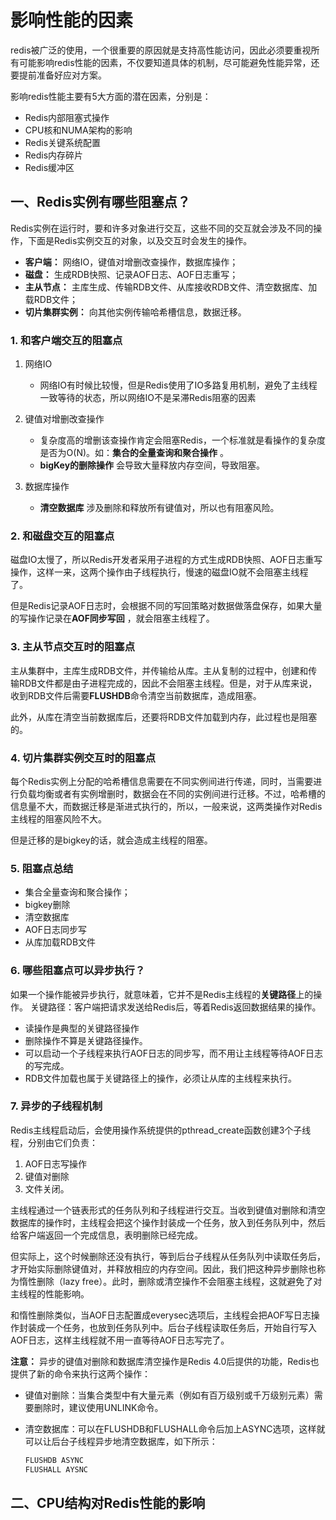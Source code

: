 # 影响性能的因素

redis被广泛的使用，一个很重要的原因就是支持高性能访问，因此必须要重视所有可能影响redis性能的因素，不仅要知道具体的机制，尽可能避免性能异常，还要提前准备好应对方案。

影响redis性能主要有5大方面的潜在因素，分别是：

- Redis内部阻塞式操作
- CPU核和NUMA架构的影响
- Redis关键系统配置
- Redis内存碎片
- Redis缓冲区

## 一、Redis实例有哪些阻塞点？

Redis实例在运行时，要和许多对象进行交互，这些不同的交互就会涉及不同的操作，下面是Redis实例交互的对象，以及交互时会发生的操作。

- **客户端：** 网络IO，键值对增删改查操作，数据库操作；
- **磁盘：** 生成RDB快照、记录AOF日志、AOF日志重写；
- **主从节点：** 主库生成、传输RDB文件、从库接收RDB文件、清空数据库、加载RDB文件；
- **切片集群实例：** 向其他实例传输哈希槽信息，数据迁移。

### 1. 和客户端交互的阻塞点

1. 网络IO

   - 网络IO有时候比较慢，但是Redis使用了IO多路复用机制，避免了主线程一致等待的状态，所以网络IO不是呆滞Redis阻塞的因素

2. 键值对增删改查操作

   - 复杂度高的增删该查操作肯定会阻塞Redis，一个标准就是看操作的复杂度是否为O(N)。如：**集合的全量查询和聚合操作** 。
   - **bigKey的删除操作** 会导致大量释放内存空间，导致阻塞。

3. 数据库操作

   - **清空数据库** 涉及删除和释放所有键值对，所以也有阻塞风险。

### 2. 和磁盘交互的阻塞点

磁盘IO太慢了，所以Redis开发者采用子进程的方式生成RDB快照、AOF日志重写操作，这样一来，这两个操作由子线程执行，慢速的磁盘IO就不会阻塞主线程了。

但是Redis记录AOF日志时，会根据不同的写回策略对数据做落盘保存，如果大量的写操作记录在**AOF同步写回** ，就会阻塞主线程了。

### 3. 主从节点交互时的阻塞点

主从集群中，主库生成RDB文件，并传输给从库。主从复制的过程中，创建和传输RDB文件都是由子进程完成的，因此不会阻塞主线程。但是，对于从库来说，收到RDB文件后需要**FLUSHDB**命令清空当前数据库，造成阻塞。

此外，从库在清空当前数据库后，还要将RDB文件加载到内存，此过程也是阻塞的。

### 4. 切片集群实例交互时的阻塞点

每个Redis实例上分配的哈希槽信息需要在不同实例间进行传递，同时，当需要进行负载均衡或者有实例增删时，数据会在不同的实例间进行迁移。不过，哈希槽的信息量不大，而数据迁移是渐进式执行的，所以，一般来说，这两类操作对Redis主线程的阻塞风险不大。

但是迁移的是bigkey的话，就会造成主线程的阻塞。

### 5. 阻塞点总结

- 集合全量查询和聚合操作；
- bigkey删除
- 清空数据库
- AOF日志同步写
- 从库加载RDB文件

### 6. 哪些阻塞点可以异步执行？

如果一个操作能被异步执行，就意味着，它并不是Redis主线程的**关键路径**上的操作。
关键路径：客户端把请求发送给Redis后，等着Redis返回数据结果的操作。

- 读操作是典型的关键路径操作
- 删除操作不算是关键路径操作。
- 可以启动一个子线程来执行AOF日志的同步写，而不用让主线程等待AOF日志的写完成。
- RDB文件加载也属于关键路径上的操作，必须让从库的主线程来执行。

### 7. 异步的子线程机制

Redis主线程启动后，会使用操作系统提供的pthread_create函数创建3个子线程，分别由它们负责：

1. AOF日志写操作
2. 键值对删除
3. 文件关闭。

主线程通过一个链表形式的任务队列和子线程进行交互。当收到键值对删除和清空数据库的操作时，主线程会把这个操作封装成一个任务，放入到任务队列中，然后给客户端返回一个完成信息，表明删除已经完成。

但实际上，这个时候删除还没有执行，等到后台子线程从任务队列中读取任务后，才开始实际删除键值对，并释放相应的内存空间。因此，我们把这种异步删除也称为惰性删除（lazy free）。此时，删除或清空操作不会阻塞主线程，这就避免了对主线程的性能影响。

和惰性删除类似，当AOF日志配置成everysec选项后，主线程会把AOF写日志操作封装成一个任务，也放到任务队列中。后台子线程读取任务后，开始自行写入AOF日志，这样主线程就不用一直等待AOF日志写完了。

**注意：** 异步的键值对删除和数据库清空操作是Redis 4.0后提供的功能，Redis也提供了新的命令来执行这两个操作：

- 键值对删除：当集合类型中有大量元素（例如有百万级别或千万级别元素）需要删除时，建议使用UNLINK命令。
- 清空数据库：可以在FLUSHDB和FLUSHALL命令后加上ASYNC选项，这样就可以让后台子线程异步地清空数据库，如下所示：
  
  ```bash
  FLUSHDB ASYNC
  FLUSHALL AYSNC
  ```

## 二、CPU结构对Redis性能的影响

